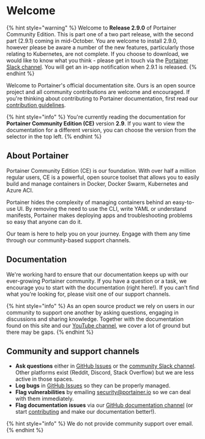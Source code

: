 # Welcome

{% hint style="warning" %}
Welcome to **Release 2.9.0** of Portainer Community Edition. This is part one of a two part release, with the second part \(2.9.1\) coming in mid-October. You are welcome to install 2.9.0, however please be aware a number of the new features, particularly those relating to Kubernetes, are not complete. If you choose to download, we would like to know what you think - please get in touch via the [Portainer Slack channel](https://portainer.slack.com/join/shared_invite/enQtNDk3ODQ5MjI2MjI4LTcwNGYxMWQ5OGViYWZkNDY2ZjY4YTMwMTgzYmU4YmNiOTU0MDcxYmJjNTIyYmQ0MTM5Y2QwNTg3NzNkMTk5MDg#/). You will get an in-app notification when 2.9.1 is released.
{% endhint %}

Welcome to Portainer's official documentation site. Ours is an open source project and all community contributions are welcome and encouraged. If you're thinking about contributing to Portainer documentation, first read our [contribution guidelines](contribute/contribute.md).

{% hint style="info" %}
You're currently reading the documentation for **Portainer Community Edition \(CE\)** version **2.9**. If you want to view the documentation for a different version, you can choose the version from the selector in the top left.
{% endhint %}

## About Portainer

Portainer Community Edition \(CE\) is our foundation. With over half a million regular users, CE is a powerful, open source toolset that allows you to easily build and manage containers in Docker, Docker Swarm, Kubernetes and Azure ACI.

Portainer hides the complexity of managing containers behind an easy-to-use UI. By removing the need to use the CLI, write YAML or understand manifests, Portainer makes deploying apps and troubleshooting problems so easy that anyone can do it.

Our team is here to help you on your journey. Engage with them any time through our community-based support channels.

## Documentation

We're working hard to ensure that our documentation keeps up with our ever-growing Portainer community. If you have a question or a task, we encourage you to start with the documentation \(right here!\). If you can't find what you're looking for, please visit one of our support channels.

{% hint style="info" %}
As an open source product we rely on users in our community to support one another by asking questions, engaging in discussions and sharing knowledge. Together with the documentation found on this site and our [YouTube channel](https://www.youtube.com/channel/UC7diMJcrULjDseq5yhSUZgg), we cover a lot of ground but there may be gaps.
{% endhint %}

## Community and support channels

* **Ask questions** either in [GitHub Issues](https://github.com/portainer/portainer/issues) or the [community Slack channel](https://portainer.slack.com/join/shared_invite/enQtNDk3ODQ5MjI2MjI4LTcwNGYxMWQ5OGViYWZkNDY2ZjY4YTMwMTgzYmU4YmNiOTU0MDcxYmJjNTIyYmQ0MTM5Y2QwNTg3NzNkMTk5MDg#/). Other platforms exist \(Reddit, Discord, Stack Overflow\) but we are less active in those spaces.
* **Log bugs** in [GitHub Issues](https://github.com/portainer/portainer/issues) so they can be properly managed.
* **Flag vulnerabilities** by emailing [security@portainer.io](mailto:security@portainer.io) so we can deal with them immediately.
* **Flag documentation issues** via our [GitHub documentation channel](https://github.com/portainer/portainer-docs/issues) \(or start [contributing](contribute/contribute.md) and make our documentation better!\).

{% hint style="info" %}
We do not provide community support over email.
{% endhint %}

